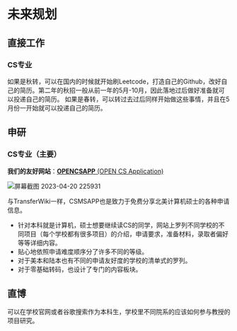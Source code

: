 # 未来规划

## 直接工作

### CS专业

如果是秋转，可以在国内的时候就开始刷Leetcode，打造自己的Github，改好自己的简历。第二年的秋招一般从前一年的5月-10月，因此落地过后做好准备就可以投递自己的简历。
如果是春转，可以转过去过后同样开始做这些事情，并且在5月份一开始就可以投递自己的简历。

## 申研

### CS专业（主要）

**我们的友好网站**：[**OPENCSAPP** (OPEN CS Application)](https://opencs.app/)


![屏幕截图 2023-04-20 225931](https://user-images.githubusercontent.com/80454689/233538017-8aefc167-92e1-4e5f-85c1-4ec92eed2da0.jpg)


与TransferWiki一样，CSMSAPP也是致力于免费分享北美计算机硕士的各种申请信息。

- 针对本科就是计算机，硕士想要继续读CS的同学，网站上罗列不同学校的不同项目（每个学校都有很多项目）的介绍，申请要求，准备材料，录取者偏好等等详细内容。
- 贴心地依照申请难度顺序分了许多不同的等级。
- 对于美本和陆本也有不同的申请友好度的学校的清单式的罗列。
- 对于零基础转码，也设计了专门的内容板块。

## 直博

可以在学校官网或者谷歌搜索作为本科生，学校里不同院系的应该如何参与教授的项目研究。

